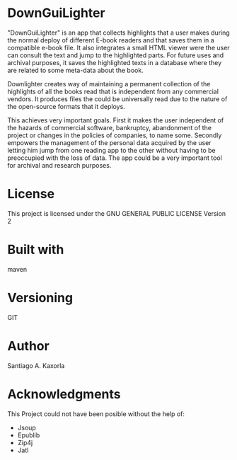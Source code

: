 # DownGuiLighter

"DownGuiLighter" is an app that collects highlights that a user makes during the normal deploy of different E-book readers and that saves them in a compatible e-book file.
It also integrates a small HTML viewer were the user can consult the text and jump to the highlighted parts. For future uses and archival purposes, it saves the highlighted texts in a database where they are related to some meta-data about the book.

Downlighter creates way of maintaining a permanent collection of the highlights of all the books read that is independent from any commercial vendors. It produces files the could be universally read due to the nature of the open-source formats that it deploys. 

This  achieves very important goals. First it makes the user independent of the hazards of commercial software, bankruptcy, abandonment of the project or changes in the policies of companies, to name some. Secondly empowers the management of the personal data acquired by the user letting him jump from one reading app to the other without having to be preoccupied with the loss of data.
The app could be a very important tool for archival and research purposes.

# License
This project is licensed under the GNU GENERAL PUBLIC LICENSE Version 2

# Built with
maven

# Versioning
GIT

# Author
Santiago A. Kaxorla

# Acknowledgments
This Project could not have been posible without the help of:
+ Jsoup
+ Epublib
+ Zip4j
+ Jatl
